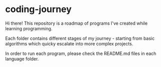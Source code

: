# coding-journey
Hi there! This repository is a roadmap of programs I've created while learning programming.

Each folder contains different stages of my journey - starting from basic algorithms which quicky escalate into more complex projects.

In order to run each program, please check the README.md files in each language folder.
